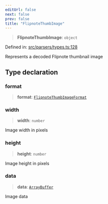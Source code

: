 ```yaml
---
editUrl: false
next: false
prev: false
title: "FlipnoteThumbImage"
---
```


> **FlipnoteThumbImage**: `object`

Defined in: [src/parsers/types.ts:128](https://github.com/jaames/flipnote.js/blob/a8a7e56268fb7f3a0039ade6ddc69a607deedd27/src/parsers/types.ts#L128)

Represents a decoded Flipnote thumbnail image

## Type declaration

### format

> **format**: [`FlipnoteThumbImageFormat`](/api/enumerations/flipnotethumbimageformat/)

### width

> **width**: `number`

Image width in pixels

### height

> **height**: `number`

Image height in pixels

### data

> **data**: [`ArrayBuffer`](https://developer.mozilla.org/docs/Web/JavaScript/Reference/Global_Objects/ArrayBuffer)

Image data
